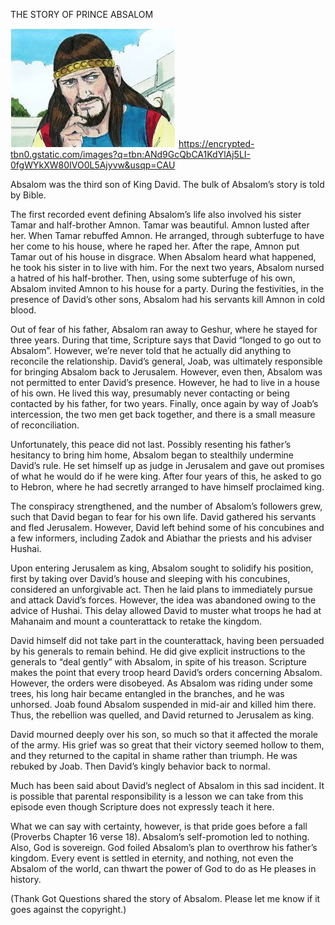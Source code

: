 THE STORY OF PRINCE ABSALOM

![Absalom](https://github.com/ywangnccu/ywang/blob/main/images/Absalom.jpg)
https://encrypted-tbn0.gstatic.com/images?q=tbn:ANd9GcQbCA1KdYlAj5LI-0fgWYkXW80IVO0L5Ajyvw&usqp=CAU

Absalom was the third son of King David. The bulk of Absalom’s story is told by Bible.

The first recorded event defining Absalom’s life also involved his sister Tamar and half-brother Amnon. 
Tamar was beautiful. Amnon lusted after her. When Tamar rebuffed Amnon. He arranged, through subterfuge to have her come to his house, where he raped her. 
After the rape, Amnon put Tamar out of his house in disgrace.
When Absalom heard what happened, he took his sister in to live with him. 
For the next two years, Absalom nursed a hatred of his half-brother. 
Then, using some subterfuge of his own, Absalom invited Amnon to his house for a party. 
During the festivities, in the presence of David’s other sons, Absalom had his servants kill Amnon in cold blood.

Out of fear of his father, Absalom ran away to Geshur, where he stayed for three years. 
During that time, Scripture says that David “longed to go out to Absalom”. 
However, we’re never told that he actually did anything to reconcile the relationship. 
David’s general, Joab, was ultimately responsible for bringing Absalom back to Jerusalem. 
However, even then, Absalom was not permitted to enter David’s presence. However, he had to live in a house of his own. 
He lived this way, presumably never contacting or being contacted by his father, for two years. 
Finally, once again by way of Joab’s intercession, the two men get back together, and there is a small measure of reconciliation.

Unfortunately, this peace did not last. 
Possibly resenting his father’s hesitancy to bring him home, Absalom began to stealthily undermine David’s rule. 
He set himself up as judge in Jerusalem and gave out promises of what he would do if he were king. 
After four years of this, he asked to go to Hebron, where he had secretly arranged to have himself proclaimed king.

The conspiracy strengthened, and the number of Absalom’s followers grew, such that David began to fear for his own life. 
David gathered his servants and fled Jerusalem. 
However, David left behind some of his concubines and a few informers, including Zadok and Abiathar the priests and his adviser Hushai.

Upon entering Jerusalem as king, Absalom sought to solidify his position, 
first by taking over David’s house and sleeping with his concubines, considered an unforgivable act. 
Then he laid plans to immediately pursue and attack David’s forces. However, the idea was abandoned owing to the advice of Hushai. 
This delay allowed David to muster what troops he had at Mahanaim and mount a counterattack to retake the kingdom.

David himself did not take part in the counterattack, having been persuaded by his generals to remain behind. 
He did give explicit instructions to the generals to “deal gently” with Absalom, in spite of his treason. 
Scripture makes the point that every troop heard David’s orders concerning Absalom. However, the orders were disobeyed. 
As Absalom was riding under some trees, his long hair became entangled in the branches, and he was unhorsed.
Joab found Absalom suspended in mid-air and killed him there.
Thus, the rebellion was quelled, and David returned to Jerusalem as king.

David mourned deeply over his son, so much so that it affected the morale of the army. 
His grief was so great that their victory seemed hollow to them, and they returned to the capital in shame rather than triumph. 
He was rebuked by Joab. Then David’s kingly behavior back to normal.

Much has been said about David’s neglect of Absalom in this sad incident. 
It is possible that parental responsibility is a lesson we can take from this episode even though Scripture does not expressly teach it here.

What we can say with certainty, however, is that pride goes before a fall (Proverbs Chapter 16 verse 18). 
Absalom’s self-promotion led to nothing. Also, God is sovereign. God foiled Absalom’s plan to overthrow his father’s kingdom. 
Every event is settled in eternity, and nothing, not even the Absalom of the world, can thwart the power of God to do as He pleases in history.

(Thank Got Questions shared the story of Absalom. Please let me know if it goes against the copyright.)
